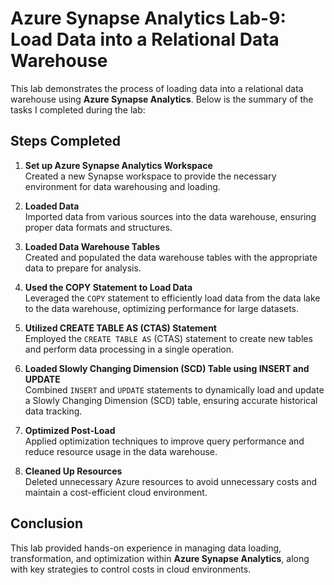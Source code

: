 # Azure Synapse Analytics Lab-9: Load Data into a Relational Data Warehouse

This lab demonstrates the process of loading data into a relational data warehouse using **Azure Synapse Analytics**. Below is the summary of the tasks I completed during the lab:

## Steps Completed

1. **Set up Azure Synapse Analytics Workspace**  
   Created a new Synapse workspace to provide the necessary environment for data warehousing and loading.

2. **Loaded Data**  
   Imported data from various sources into the data warehouse, ensuring proper data formats and structures.

3. **Loaded Data Warehouse Tables**  
   Created and populated the data warehouse tables with the appropriate data to prepare for analysis.

4. **Used the COPY Statement to Load Data**  
   Leveraged the `COPY` statement to efficiently load data from the data lake to the data warehouse, optimizing performance for large datasets.

5. **Utilized CREATE TABLE AS (CTAS) Statement**  
   Employed the `CREATE TABLE AS` (CTAS) statement to create new tables and perform data processing in a single operation.

6. **Loaded Slowly Changing Dimension (SCD) Table using INSERT and UPDATE**  
   Combined `INSERT` and `UPDATE` statements to dynamically load and update a Slowly Changing Dimension (SCD) table, ensuring accurate historical data tracking.

7. **Optimized Post-Load**  
   Applied optimization techniques to improve query performance and reduce resource usage in the data warehouse.

8. **Cleaned Up Resources**  
   Deleted unnecessary Azure resources to avoid unnecessary costs and maintain a cost-efficient cloud environment.

## Conclusion

This lab provided hands-on experience in managing data loading, transformation, and optimization within **Azure Synapse Analytics**, along with key strategies to control costs in cloud environments.
